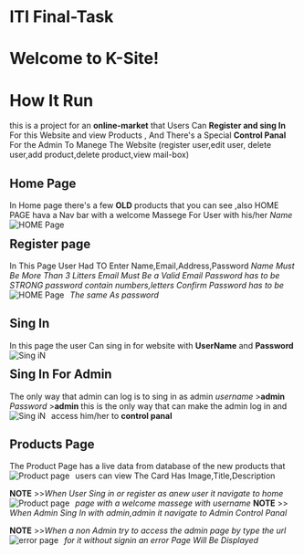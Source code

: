 # ITI Final-Task

# Welcome to K-Site!
 


# How It Run
 this is a project for an **online-market** that Users Can **Register and sing In** For this Website and view Products , And There's a Special **Control Panal** For the Admin To Manege The Website (register user,edit user, delete user,add product,delete product,view mail-box)

## Home Page 
 In Home page there's a few **OLD** products that you can see ,also HOME PAGE hava a Nav bar with a welcome Massege For User with his/her *Name*
<img src="https://drive.google.com/uc?id=1oCCi5C5jT1nbILAIKdCI9fLm1T-OWcB_"
     alt="HOME Page"
     style="float: left; margin-right: 10px;" />
## Register page

 In This Page User Had TO Enter Name,Email,Address,Password
 *Name Must Be More Than 3 Litters*
 *Email Must Be a Valid Email*
 *Password has to be STRONG password contain numbers,letters*
 *Confirm Password has to be The same As password*
 <img src="https://drive.google.com/uc?id=10d8XeN-ZqfW0vn_KYHO1IW4SMcx0Yjp-"
     alt="HOME Page"
     style="float: left; margin-right: 10px;" />

 
 ## Sing In 
In this page the user Can sing in for website with **UserName** and **Password**
<img src="https://drive.google.com/uc?id=1N35HOgkonB9LFZWyTRtXgvrLM7-nxMyd"
     alt="Sing iN"
     style="float: left; margin-right: 10px;" />

## Sing In For Admin
The only way that admin can log is to sing in as admin 
*username* >**admin**
*Password* >**admin**
this is the only way that can make the admin log in and access him/her to **control panal**
<img src="https://drive.google.com/uc?id=1BENMkVmn0uyFBx1uHC5lUyQNacnOPt9m"
     alt="Sing iN"
     style="float: left; margin-right: 10px;" />

## Products Page
The Product Page has a live data from database of the new products that users can view 
The Card Has  Image,Title,Description
<img src="https://drive.google.com/uc?id=1XlN5aVaucgeUWudrGEoRDExfDF1_-TMN"
     alt="Product page"
     style="float: left; margin-right: 10px;" />

**NOTE** >>*When User Sing in or register as anew user it navigate to home page with a welcome massege with username*
<img src="https://drive.google.com/uc?id=1r0lN78QnOfyHfhidc_Bthl4f7pGFrl6O"
     alt="Product page"
     style="float: left; margin-right: 10px;" />
**NOTE** >> *When Admin Sing In with admin,admin it navigate to Admin Control Panal*

**NOTE** >>*When a non Admin try to access the admin page by type the url for it without signin an error Page Will Be Displayed*
<img src="https://drive.google.com/uc?id=1HKX5q5wxz56iI-go3qZLWorYddM_M_1y"
     alt="error page"
     style="float: left; margin-right: 10px;" />

